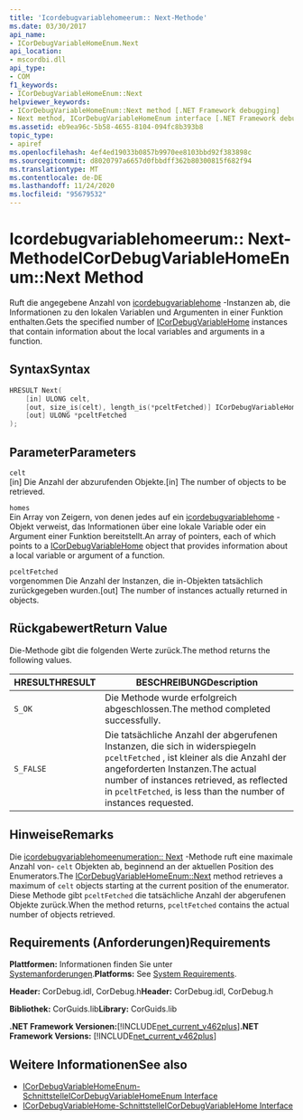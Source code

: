 ```yaml
---
title: 'Icordebugvariablehomeerum:: Next-Methode'
ms.date: 03/30/2017
api_name:
- ICorDebugVariableHomeEnum.Next
api_location:
- mscordbi.dll
api_type:
- COM
f1_keywords:
- ICorDebugVariableHomeEnum::Next
helpviewer_keywords:
- ICorDebugVariableHomeEnum::Next method [.NET Framework debugging]
- Next method, ICorDebugVariableHomeEnum interface [.NET Framework debugging]
ms.assetid: eb9ea96c-5b58-4655-8104-094fc8b393b8
topic_type:
- apiref
ms.openlocfilehash: 4ef4ed19033b0857b9970ee8103bbd92f383898c
ms.sourcegitcommit: d8020797a6657d0fbbdff362b80300815f682f94
ms.translationtype: MT
ms.contentlocale: de-DE
ms.lasthandoff: 11/24/2020
ms.locfileid: "95679532"
---
```

# <a name="icordebugvariablehomeenumnext-method"></a><span data-ttu-id="37bb8-102">Icordebugvariablehomeerum:: Next-Methode</span><span class="sxs-lookup"><span data-stu-id="37bb8-102">ICorDebugVariableHomeEnum::Next Method</span></span>

<span data-ttu-id="37bb8-103">Ruft die angegebene Anzahl von [icordebugvariablehome](icordebugvariablehome-interface.md) -Instanzen ab, die Informationen zu den lokalen Variablen und Argumenten in einer Funktion enthalten.</span><span class="sxs-lookup"><span data-stu-id="37bb8-103">Gets the specified number of [ICorDebugVariableHome](icordebugvariablehome-interface.md) instances that contain information about the local variables and arguments in a function.</span></span>  
  
## <a name="syntax"></a><span data-ttu-id="37bb8-104">Syntax</span><span class="sxs-lookup"><span data-stu-id="37bb8-104">Syntax</span></span>  
  
```cpp  
HRESULT Next(  
    [in] ULONG celt,  
    [out, size_is(celt), length_is(*pceltFetched)] ICorDebugVariableHome *homes[],  
    [out] ULONG *pceltFetched  
);  
```  
  
## <a name="parameters"></a><span data-ttu-id="37bb8-105">Parameter</span><span class="sxs-lookup"><span data-stu-id="37bb8-105">Parameters</span></span>  

 `celt`  
 <span data-ttu-id="37bb8-106">[in] Die Anzahl der abzurufenden Objekte.</span><span class="sxs-lookup"><span data-stu-id="37bb8-106">[in] The number of objects to be retrieved.</span></span>  
  
 `homes`  
 <span data-ttu-id="37bb8-107">Ein Array von Zeigern, von denen jedes auf ein [icordebugvariablehome](icordebugvariablehome-interface.md) -Objekt verweist, das Informationen über eine lokale Variable oder ein Argument einer Funktion bereitstellt.</span><span class="sxs-lookup"><span data-stu-id="37bb8-107">An array of pointers, each of which points to a [ICorDebugVariableHome](icordebugvariablehome-interface.md) object that provides information about  a local variable or argument of a function.</span></span>  
  
 `pceltFetched`  
 <span data-ttu-id="37bb8-108">vorgenommen Die Anzahl der Instanzen, die in-Objekten tatsächlich zurückgegeben wurden.</span><span class="sxs-lookup"><span data-stu-id="37bb8-108">[out] The number of instances actually returned in objects.</span></span>  
  
## <a name="return-value"></a><span data-ttu-id="37bb8-109">Rückgabewert</span><span class="sxs-lookup"><span data-stu-id="37bb8-109">Return Value</span></span>  

 <span data-ttu-id="37bb8-110">Die-Methode gibt die folgenden Werte zurück.</span><span class="sxs-lookup"><span data-stu-id="37bb8-110">The method returns the following values.</span></span>  
  
|<span data-ttu-id="37bb8-111">HRESULT</span><span class="sxs-lookup"><span data-stu-id="37bb8-111">HRESULT</span></span>|<span data-ttu-id="37bb8-112">BESCHREIBUNG</span><span class="sxs-lookup"><span data-stu-id="37bb8-112">Description</span></span>|  
|-------------|-----------------|  
|`S_OK`|<span data-ttu-id="37bb8-113">Die Methode wurde erfolgreich abgeschlossen.</span><span class="sxs-lookup"><span data-stu-id="37bb8-113">The method completed successfully.</span></span>|  
|`S_FALSE`|<span data-ttu-id="37bb8-114">Die tatsächliche Anzahl der abgerufenen Instanzen, die sich in widerspiegeln `pceltFetched` , ist kleiner als die Anzahl der angeforderten Instanzen.</span><span class="sxs-lookup"><span data-stu-id="37bb8-114">The actual number of instances retrieved, as reflected in `pceltFetched`, is less than the number of instances requested.</span></span>|  
  
## <a name="remarks"></a><span data-ttu-id="37bb8-115">Hinweise</span><span class="sxs-lookup"><span data-stu-id="37bb8-115">Remarks</span></span>  

 <span data-ttu-id="37bb8-116">Die [icordebugvariablehomeenumeration:: Next](icordebugvariablehomeenum-next-method.md) -Methode ruft eine maximale Anzahl von-  `celt` Objekten ab, beginnend an der aktuellen Position des Enumerators.</span><span class="sxs-lookup"><span data-stu-id="37bb8-116">The [ICorDebugVariableHomeEnum::Next](icordebugvariablehomeenum-next-method.md) method retrieves a maximum of  `celt` objects starting at the current position of the enumerator.</span></span> <span data-ttu-id="37bb8-117">Diese Methode gibt `pceltFetched` die tatsächliche Anzahl der abgerufenen Objekte zurück.</span><span class="sxs-lookup"><span data-stu-id="37bb8-117">When the method returns, `pceltFetched` contains the actual number of objects retrieved.</span></span>  
  
## <a name="requirements"></a><span data-ttu-id="37bb8-118">Requirements (Anforderungen)</span><span class="sxs-lookup"><span data-stu-id="37bb8-118">Requirements</span></span>  

 <span data-ttu-id="37bb8-119">**Plattformen:** Informationen finden Sie unter [Systemanforderungen](../../get-started/system-requirements.md).</span><span class="sxs-lookup"><span data-stu-id="37bb8-119">**Platforms:** See [System Requirements](../../get-started/system-requirements.md).</span></span>  
  
 <span data-ttu-id="37bb8-120">**Header:** CorDebug.idl, CorDebug.h</span><span class="sxs-lookup"><span data-stu-id="37bb8-120">**Header:** CorDebug.idl, CorDebug.h</span></span>  
  
 <span data-ttu-id="37bb8-121">**Bibliothek:** CorGuids.lib</span><span class="sxs-lookup"><span data-stu-id="37bb8-121">**Library:** CorGuids.lib</span></span>  
  
 <span data-ttu-id="37bb8-122">**.NET Framework Versionen:**[!INCLUDE[net_current_v462plus](../../../../includes/net-current-v462plus-md.md)]</span><span class="sxs-lookup"><span data-stu-id="37bb8-122">**.NET Framework Versions:** [!INCLUDE[net_current_v462plus](../../../../includes/net-current-v462plus-md.md)]</span></span>  
  
## <a name="see-also"></a><span data-ttu-id="37bb8-123">Weitere Informationen</span><span class="sxs-lookup"><span data-stu-id="37bb8-123">See also</span></span>

- [<span data-ttu-id="37bb8-124">ICorDebugVariableHomeEnum-Schnittstelle</span><span class="sxs-lookup"><span data-stu-id="37bb8-124">ICorDebugVariableHomeEnum Interface</span></span>](icordebugvariablehomeenum-interface.md)
- [<span data-ttu-id="37bb8-125">ICorDebugVariableHome-Schnittstelle</span><span class="sxs-lookup"><span data-stu-id="37bb8-125">ICorDebugVariableHome Interface</span></span>](icordebugvariablehome-interface.md)
